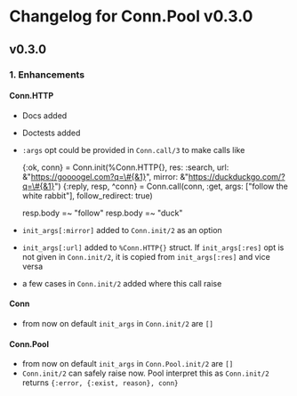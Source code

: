 # Changelog for Conn.Pool v0.3.0

## v0.3.0

### 1. Enhancements

#### Conn.HTTP

  * Docs added
  * Doctests added
  * `:args` opt could be provided in `Conn.call/3` to make calls like

      {:ok, conn} =
        Conn.init(%Conn.HTTP{}, res: :search,
                                url: &"https://goooogel.com?q=\#{&1}",
                                mirror: &"https://duckduckgo.com/?q=\#{&1}")
      {:reply, resp, ^conn} =
        Conn.call(conn, :get, args: ["follow the white rabbit"], follow_redirect: true)

      resp.body =~ "follow"
      resp.body =~ "duck"

  * `init_args[:mirror]` added to `Conn.init/2` as an option
  * `init_args[:url]` added to `%Conn.HTTP{}` struct. If `init_args[:res]` opt
    is not given in `Conn.init/2`, it is copied from `init_args[:res]` and
    vice versa
  * a few cases in `Conn.init/2` added where this call raise

#### Conn

  * from now on default `init_args` in `Conn.init/2` are `[]`

#### Conn.Pool

  * from now on default `init_args` in `Conn.Pool.init/2` are `[]`
  * `Conn.init/2` can safely raise now. Pool interpret this as `Conn.init/2`
  returns `{:error, {:exist, reason}, conn}`
